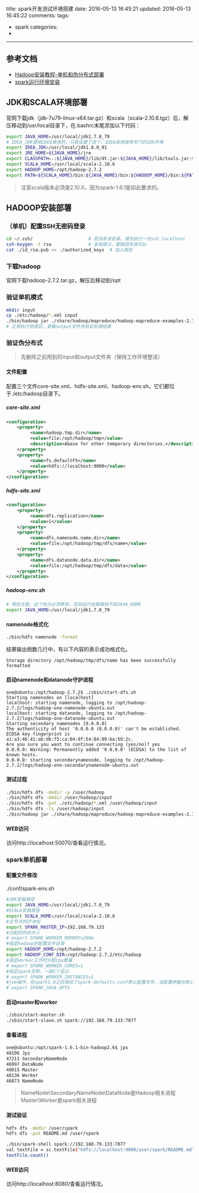 title: spark开发测试环境搭建
date: 2016-05-13 16:45:21
updated: 2016-05-13 16:45:22
comments:
tags:
- spark
categories:
- 

---

## 参考文档

+ [Hadoop安装教程-单机和伪分布式部署](http://www.powerxing.com/install-hadoop/)
+ [spark运行环境安装](http://www.w2bc.com/article/46602)

## JDK和SCALA环境部署 

官网下载jdk（jdk-7u79-linux-x64.tar.gz）和scala（scala-2.10.6.tgz）后，解压移动到/usr/local目录下，在.bashrc末尾添加以下代码：

```bash
export JAVA_HOME=/usr/local/jdk1.7.0_79
# IDEA_JDK是给IDEA使用的，只有设置了这个，IDEA采用使用专门的JDK环境
export IDEA_JDK=/usr/local/jdk1.8.0_91
export JRE_HOME=${JAVA_HOME}/jre
export CLASSPATH=.:${JAVA_HOME}/lib/dt.jar:${JAVA_HOME}/lib/tools.jar:${JRE_HOME}/lib
export SCALA_HOME=/usr/local/scala-2.10.6
export HADOOP_HOME=/opt/hadoop-2.7.2
export PATH=${SCALA_HOME}/bin:${JAVA_HOME}/bin:${HADOOP_HOME}/bin:${PATH}
```

> 注意scala版本必须是2.10.X，因为spark-1.6.1是如此要求的。

## HADOOP安装部署

### （单机）配置SSH无密码登录

```bash
cd ~/.ssh/                     # 若没有该目录，请先执行一次ssh localhost
ssh-keygen -t rsa              # 会有提示，都按回车就可以
cat ./id_rsa.pub >> ./authorized_keys  # 加入授权
```

### 下载hadoop

官网下载hadoop-2.7.2.tar.gz，解压后移动到/opt

### 验证单机模式

```bash
mkdir input
cp ./etc/hadoop/*.xml input
./bin/hadoop jar ./share/hadoop/mapreduce/hadoop-mapreduce-examples-2.7.2.jar grep ./input ./output 'dfs[a-z.]+'
# 正常执行完成后，查看output文件夹验证处理结果
```

### 验证伪分布式

> 先删除之前用到的input和output文件夹（保持工作环境整洁）

#### 文件配置

配置三个文件core-site.xml、hdfs-site.xml、hadoop-env.sh，它们都位于./etc/hadoop目录下。

##### core-site.xml

```xml
<configuration>
    <property>
         <name>hadoop.tmp.dir</name>
         <value>file:/opt/hadoop/tmp</value>
         <description>Abase for other temporary directories.</description>
    </property>
    <property>
         <name>fs.defaultFS</name>
         <value>hdfs://localhost:9000</value>
    </property>
</configuration>
```

##### hdfs-site.xml

```xml
<configuration>
    <property>
         <name>dfs.replication</name>
         <value>1</value>
    </property>
    <property>
         <name>dfs.namenode.name.dir</name>
         <value>file:/opt/hadoop/tmp/dfs/name</value>
    </property>
    <property>
         <name>dfs.datanode.data.dir</name>
         <value>file:/opt/hadoop/tmp/dfs/data</value>
    </property>
</configuration>
```

##### hadoop-env.sh

```bash
# 特别注意，这个地方必须修改，否则运行会报错找不到JAVA_HOME
export JAVA_HOME=/usr/local/jdk1.7.0_79
```

#### namenode格式化

```bash
./bin/hdfs namenode -format
```

结果输出倒数几行中，有以下内容的表示成功格式化。

```
Storage directory /opt/hadoop/tmp/dfs/name has been successfully formatted
```

#### 启动namenode和datanode守护进程

```
one@ubuntu:/opt/hadoop-2.7.2$ ./sbin/start-dfs.sh
Starting namenodes on [localhost]
localhost: starting namenode, logging to /opt/hadoop-2.7.2/logs/hadoop-one-namenode-ubuntu.out
localhost: starting datanode, logging to /opt/hadoop-2.7.2/logs/hadoop-one-datanode-ubuntu.out
Starting secondary namenodes [0.0.0.0]
The authenticity of host '0.0.0.0 (0.0.0.0)' can't be established.
ECDSA key fingerprint is a1:a3:46:41:ab:db:f5:ca:04:df:54:84:99:ba:59:2c.
Are you sure you want to continue connecting (yes/no)? yes
0.0.0.0: Warning: Permanently added '0.0.0.0' (ECDSA) to the list of known hosts.
0.0.0.0: starting secondarynamenode, logging to /opt/hadoop-2.7.2/logs/hadoop-one-secondarynamenode-ubuntu.out
```

#### 测试过程

```bash
./bin/hdfs dfs -mkdir -p /user/hadoop
./bin/hdfs dfs -mkdir /user/hadoop/input
./bin/hdfs dfs -put ./etc/hadoop/*.xml /user/hadoop/input
./bin/hdfs dfs -ls /user/hadoop/input
./bin/hadoop jar ./share/hadoop/mapreduce/hadoop-mapreduce-examples-2.7.2.jar grep input output 'dfs[a-z.]+'
```

#### WEB访问

访问http://localhost:50070/查看运行情况。


### spark单机部署

#### 配置文件修改

./conf/spark-env.sh

```bash
#JDK安装路径
export JAVA_HOME=/usr/local/jdk1.7.0_79
#SCALA安装路径
export SCALA_HOME=/usr/local/scala-2.10.6
#主节点的IP地址
export SPARK_MASTER_IP=192.168.79.133
#分配的内存大小
# export SPARK_WORKER_MEMORY=200m
#指定hadoop的配置文件目录
export HADOOP_HOME=/opt/hadoop-2.7.2
export HADOOP_CONF_DIR=/opt/hadoop-2.7.2/etc/hadoop
#指定worker工作时分配cpu数量
# export SPARK_WORKER_CORES=1
#指定spark实例，一般1个足以
# export SPARK_WORKER_INSTANCES=1
#jvm操作，在spark1.0之后增加了spark-defaults.conf默认配置文件，该配置参数在默认配置在该文件中
# export SPARK_JAVA_OPTS
```

#### 启动master和worker

```bash
./sbin/start-master.sh
./sbin/start-slave.sh spark://192.168.79.133:7077
```

#### 查看进程

```bash
one@ubuntu:/opt/spark-1.6.1-bin-hadoop2.6$ jps
48196 Jps
47211 SecondaryNameNode
46997 DataNode
48015 Master
48136 Worker
46873 NameNode
```

> NameNode\SecondaryNameNode\DataNode是Hadoop相关进程
> Master\Worker是spark相关进程

#### 测试验证

```bash
hdfs dfs -mkdir /user/spark
hdfs dfs -put README.md /user/spark

./bin/spark-shell spark://192.168.79.133:7077
val textFile = sc.textFile("hdfs://localhost:9000/user/spark/README.md")
textFile.count()
```

#### WEB访问

访问http://localhost:8080/查看运行情况。